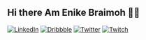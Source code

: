 ## Hi there Am Enike Braimoh 👋😃

<p align="left">
<a href="https://www.linkedin.com/in/enikebraimoh/">
<img src="https://img.shields.io/badge/-LinkedIn-%233781da" alt="LinkedIn"/></a> 
<a href="https://www.dribbble.com/enikebraimoh">
<img src="https://img.shields.io/badge/-Dribbble-%23ff5798" alt="Dribbble"/></a> 
<a href="https://www.twitter.com/enikebraimoh">
<img src="https://img.shields.io/badge/-Twitter-%231DA1F2" alt="Twitter" /></a> 
<a href="https://www.instagram.com/enikebraimoh">
<img src="https://img.shields.io/badge/-Twitch-%239146FF" alt="Twitch" /></a> 
</p>

<!--
**enikebraimoh/enikebraimoh** is a ✨ _special_ ✨ repository because its `README.md` (this file) appears on your GitHub profile.

Here are some ideas to get you started:

- 🔭 I’m currently working on ...
- 🌱 I’m currently learning ...
- 👯 I’m looking to collaborate on ...
* 🤔 I’m looking for help with ...
- 💬 Ask me about ...
- 📫 How to reach me: ...
- 😄 Pronouns: ...
- ⚡ Fun fact: ...
-->
